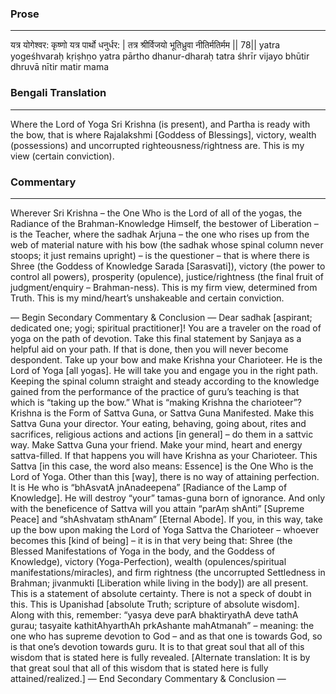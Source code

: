 ### Prose 
 --- 
यत्र योगेश्वर: कृष्णो यत्र पार्थो धनुर्धर: |
तत्र श्रीर्विजयो भूतिध्रुवा नीतिर्मतिर्मम || 78||
yatra yogeśhvaraḥ kṛiṣhṇo yatra pārtho dhanur-dharaḥ
tatra śhrīr vijayo bhūtir dhruvā nītir matir mama

### Bengali Translation 
 --- 
Where the Lord of Yoga Sri Krishna (is present), and Partha is ready with the bow, that is where Rajalakshmi [Goddess of Blessings], victory, wealth (possessions) and uncorrupted righteousness/rightness are. This is my view (certain conviction).

### Commentary 
 --- 
Wherever Sri Krishna – the One Who is the Lord of all of the yogas, the Radiance of the Brahman-Knowledge Himself, the bestower of Liberation – is the Teacher, where the sadhak Arjuna – the one who rises up from the web of material nature with his bow (the sadhak whose spinal column never stoops; it just remains upright) – is the questioner – that is where there is Shree (the Goddess of Knowledge Sarada [Sarasvati]), victory (the power to control all powers), prosperity (opulence), justice/rightness (the final fruit of judgment/enquiry – Brahman-ness). This is my firm view, determined from Truth. This is my mind/heart’s unshakeable and certain conviction.

— Begin Secondary Commentary & Conclusion — Dear sadhak [aspirant; dedicated one; yogi; spiritual practitioner]! You are a traveler on the road of yoga on the path of devotion. Take this final statement by Sanjaya as a helpful aid on your path. If that is done, then you will never become despondent. Take up your bow and make Krishna your Charioteer. He is the Lord of Yoga [all yogas]. He will take you and engage you in the right path. Keeping the spinal column straight and steady according to the knowledge gained from the performance of the practice of guru’s teaching is that which is “taking up the bow.” What is “making Krishna the charioteer”? Krishna is the Form of Sattva Guna, or Sattva Guna Manifested. Make this Sattva Guna your director. Your eating, behaving, going about, rites and sacrifices, religious actions and actions [in general] – do them in a sattvic way. Make Sattva Guna your friend. Make your mind, heart and energy sattva-filled. If that happens you will have Krishna as your Charioteer. This Sattva [in this case, the word also means: Essence] is the One Who is the Lord of Yoga. Other than this [way], there is no way of attaining perfection. It is He who is “bhAsvatA jnAnadeepena” [Radiance of the Lamp of Knowledge]. He will destroy “your” tamas-guna born of ignorance. And only with the beneficence of Sattva will you attain “parAṃ shAnti” [Supreme Peace] and “shAshvataṃ sthAnam” [Eternal Abode]. If you, in this way, take up the bow upon making the Lord of Yoga Sattva the Charioteer – whoever becomes this [kind of being] – it is in that very being that: Shree (the Blessed Manifestations of Yoga in the body, and the Goddess of Knowledge), victory (Yoga-Perfection), wealth (opulences/spiritual manifestations/miracles), and firm rightness (the uncorrupted Settledness in Brahman; jivanmukti [Liberation while living in the body]) are all present. This is a statement of absolute certainty. There is not a speck of doubt in this. This is Upanishad [absolute Truth; scripture of absolute wisdom]. Along with this, remember: “yasya deve parA bhaktiryathA deve tathA gurau; tasyaite kathitAhyarthAh prkAshante mahAtmanah” – meaning: the one who has supreme devotion to God – and as that one is towards God, so is that one’s devotion towards guru. It is to that great soul that all of this wisdom that is stated here is fully revealed. [Alternate translation: It is by that great soul that all of this wisdom that is stated here is fully attained/realized.] — End Secondary Commentary & Conclusion —